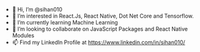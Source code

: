 - 👋 Hi, I’m @sihan010
- 👀 I’m interested in React.Js, React Native, Dot Net Core and Tensorflow.
- 🌱 I’m currently learning Machine Learning
- 💞️ I’m looking to collaborate on JavaScript Packages and React Native Modules
- 📫 Find my LinkedIn Profile at https://www.linkedin.com/in/sihan010/
